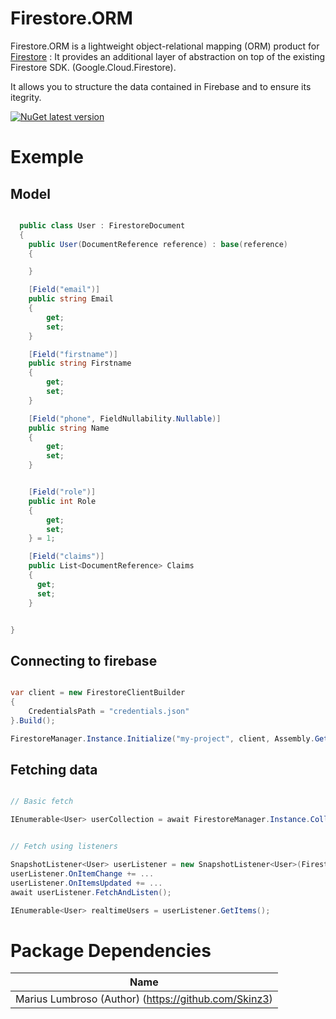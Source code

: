 ﻿# Firestore.ORM

Firestore.ORM is a lightweight object-relational mapping (ORM) product for [Firestore](https://firebase.google.com/) : It provides an additional layer of abstraction on top of the existing Firestore SDK. (Google.Cloud.Firestore).

It allows you to structure the data contained in Firebase and to ensure its itegrity.

[![NuGet latest version](https://badgen.net/nuget/v/Flex/latest)](https://www.nuget.org/packages/Flex/)

# Exemple

## Model

```csharp

  public class User : FirestoreDocument
  {
    public User(DocumentReference reference) : base(reference)
    {

    }

    [Field("email")]
    public string Email
    {
        get;
        set;
    }

    [Field("firstname")]
    public string Firstname
    {
        get;
        set;
    }

    [Field("phone", FieldNullability.Nullable)]
    public string Name
    {
        get;
        set;
    }


    [Field("role")]
    public int Role
    {
        get;
        set;
    } = 1;

    [Field("claims")]
    public List<DocumentReference> Claims
    {
      get;
      set;
    }


}
```

## Connecting to firebase

```csharp

var client = new FirestoreClientBuilder
{
    CredentialsPath = "credentials.json"
}.Build();

FirestoreManager.Instance.Initialize("my-project", client, Assembly.GetExecutingAssembly());


```

## Fetching data

```csharp

// Basic fetch

IEnumerable<User> userCollection = await FirestoreManager.Instance.Collection("users").GetAsync<User>();


// Fetch using listeners

SnapshotListener<User> userListener = new SnapshotListener<User>(FirestoreManager.Instance.Collection("users"));
userListener.OnItemChange += ...
userListener.OnItemsUpdated += ...
await userListener.FetchAndListen();

IEnumerable<User> realtimeUsers = userListener.GetItems();


```

# Package Dependencies

| Name                                                 |
| ---------------------------------------------------- |
| Marius Lumbroso (Author) (https://github.com/Skinz3) |

